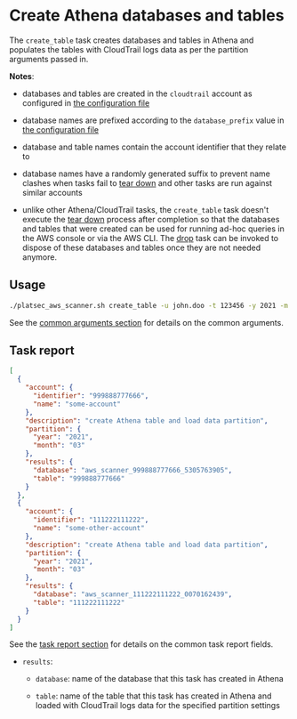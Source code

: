 # Create Athena databases and tables

The `create_table` task creates databases and tables in Athena and populates the tables with CloudTrail logs data as per
the partition arguments passed in.

**Notes**:

-   databases and tables are created in the `cloudtrail` account as configured in
    [the configuration file](../configuration.md#accounts)

-   database names are prefixed according to the `database_prefix` value in
    [the configuration file](../configuration.md#athena)

-   database and table names contain the account identifier that they relate to

-   database names have a randomly generated suffix to prevent name clashes when tasks fail to
    [tear down](../usage.md#task-setup-and-tear-down) and other tasks are run against similar accounts

-   unlike other Athena/CloudTrail tasks, the `create_table` task doesn't execute the
    [tear down](../usage.md#task-setup-and-tear-down) process after completion so that the databases and tables that
    were created can be used for running ad-hoc queries in the AWS console or via the AWS CLI. The [drop](drop.md) task
    can be invoked to dispose of these databases and tables once they are not needed anymore.

## Usage

```sh
./platsec_aws_scanner.sh create_table -u john.doo -t 123456 -y 2021 -m 3 -a 999888777666,111222111222
```

See the [common arguments section](../usage.md#common-arguments) for details on the common arguments.

## Task report

```json
[
  {
    "account": {
      "identifier": "999888777666",
      "name": "some-account"
    },
    "description": "create Athena table and load data partition",
    "partition": {
      "year": "2021",
      "month": "03"
    },
    "results": {
      "database": "aws_scanner_999888777666_5305763905",
      "table": "999888777666"
    }
  },
  {
    "account": {
      "identifier": "111222111222",
      "name": "some-other-account"
    },
    "description": "create Athena table and load data partition",
    "partition": {
      "year": "2021",
      "month": "03"
    },
    "results": {
      "database": "aws_scanner_111222111222_0070162439",
      "table": "111222111222"
    }
  }
]
```

See the [task report section](../usage.md#task-report) for details on the common task report fields.

- `results`:

  -   `database`: name of the database that this task has created in Athena

  -   `table`: name of the table that this task has created in Athena and loaded with CloudTrail logs data for the
      specified partition settings

